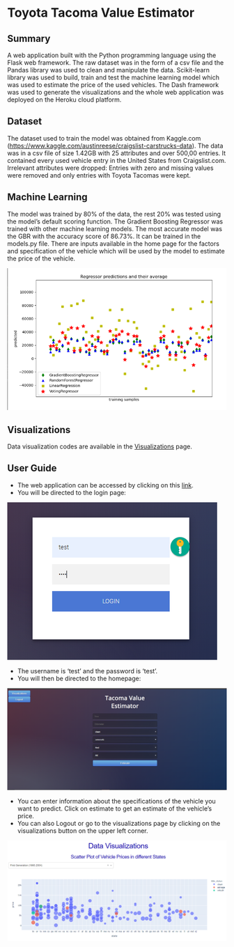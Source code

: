 # Toyota Tacoma Value Estimator
## Summary

A web application built with the Python programming language using the Flask 
web framework. The raw dataset was in the form of a csv file and the Pandas library was used to 
clean and manipulate the data. Scikit-learn library was used to build, train and test the 
machine learning model which was used to estimate the price of the used vehicles. The Dash 
framework was used to generate the visualizations and the whole web application was 
deployed on the Heroku cloud platform. 


## Dataset

The dataset used to train the model was obtained from Kaggle.com 
(https://www.kaggle.com/austinreese/craigslist-carstrucks-data). The data was in a csv file of 
size 1.42GB with 25 attributes and over 500,00 entries. It contained every used vehicle entry in 
the United States from Craigslist.com. Irrelevant attributes were dropped: Entries with zero and missing
values were removed and only entries with Toyota Tacomas were kept.
 
 
## Machine Learning

The model was trained by 80% of the data, the rest 20% was tested using the model’s 
default scoring function. The Gradient Boosting Regressor was trained with other machine 
learning models. The most accurate model was the GBR with the accuracy score of 86.73%.
It can be trained in the models.py file. There are inputs available in the home page for the factors and 
specification of the vehicle which will be used by the model to estimate the price of the vehicle. 

![mltraining](/images/mltrain.png)

## Visualizations

Data visualization codes are available in the [Visualizations](https://github.com/krishnil/dash-app) page. 

## User Guide

* The web application can be accessed by clicking on this [link](https://tacoma-estimator.herokuapp.com/).
* You will be directed to the login page:

![login](/images/login.png)

* The username is ‘test’ and the password is ‘test’.
* You will then be directed to the homepage:

![home](/images/homepage.png)

* You can enter information about the specifications of the vehicle you want to predict. Click on estimate to get an estimate of the vehicle’s price.
* You can also Logout or go to the visualizations page by clicking on the visualizations button on the upper left corner.

![visual](/images/visual.png)









